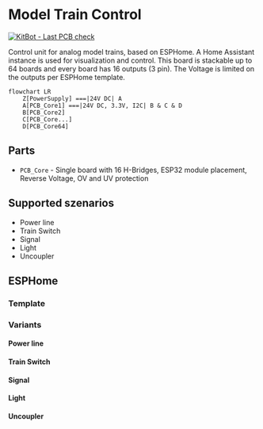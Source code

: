 # Model Train Control

[![KitBot - Last PCB check](https://github.com/fanningert/kicad_model_train_control/actions/workflows/fabrication_test.yaml/badge.svg)](https://github.com/fanningert/kicad_model_train_control/actions/workflows/fabrication_test.yaml)

Control unit for analog model trains, based on ESPHome. A Home Assistant instance is used for visualization and control. This board is stackable up to 64 boards and every board has 16 outputs (3 pin). The Voltage is limited on the outputs per ESPHome template.

```mermaid
flowchart LR
    Z[PowerSupply] ===|24V DC| A
    A[PCB_Core1] ===|24V DC, 3.3V, I2C| B & C & D
    B[PCB_Core2]
    C[PCB_Core...]
    D[PCB_Core64]
```

## Parts

* `PCB_Core` - Single board with 16 H-Bridges, ESP32 module placement, Reverse Voltage, OV and UV protection

## Supported szenarios

- Power line
- Train Switch
- Signal
- Light
- Uncoupler

## ESPHome

### Template

### Variants

#### Power line

#### Train Switch

#### Signal

#### Light

#### Uncoupler
